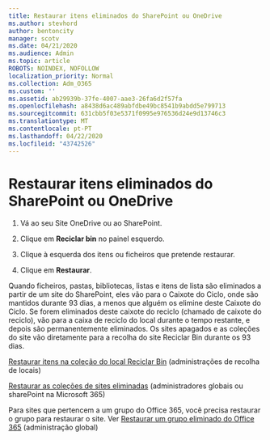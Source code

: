 ```yaml
---
title: Restaurar itens eliminados do SharePoint ou OneDrive
ms.author: stevhord
author: bentoncity
manager: scotv
ms.date: 04/21/2020
ms.audience: Admin
ms.topic: article
ROBOTS: NOINDEX, NOFOLLOW
localization_priority: Normal
ms.collection: Adm_O365
ms.custom: ''
ms.assetid: ab29939b-37fe-4007-aae3-26fa6d2f57fa
ms.openlocfilehash: a8438d6ac489abfdbe49bc8541b9abdd5e799713
ms.sourcegitcommit: 631cbb5f03e5371f0995e976536d24e9d13746c3
ms.translationtype: MT
ms.contentlocale: pt-PT
ms.lasthandoff: 04/22/2020
ms.locfileid: "43742526"
---
```

# <a name="restore-deleted-items-from-sharepoint-or-onedrive"></a>Restaurar itens eliminados do SharePoint ou OneDrive

1. Vá ao seu Site OneDrive ou ao SharePoint.
    
2. Clique em **Reciclar bin** no painel esquerdo. 
    
3. Clique à esquerda dos itens ou ficheiros que pretende restaurar.
    
4. Clique em **Restaurar**. 
    
Quando ficheiros, pastas, bibliotecas, listas e itens de lista são eliminados a partir de um site do SharePoint, eles vão para o Caixote do Ciclo, onde são mantidos durante 93 dias, a menos que alguém os elimine deste Caixote do Ciclo. Se forem eliminados deste caixote do reciclo (chamado de caixote do reciclo), vão para a caixa de reciclo do local durante o tempo restante, e depois são permanentemente eliminados. Os sites apagados e as coleções do site vão diretamente para a recolha do site Reciclar Bin durante os 93 dias.
  
[Restaurar itens na coleção do local Reciclar Bin](https://go.microsoft.com/fwlink/?linkid=867800) (administrações de recolha de locais) 
  
[Restaurar as coleções de sites eliminadas](https://go.microsoft.com/fwlink/?linkid=867660) (administradores globais ou sharePoint na Microsoft 365) 
  
Para sites que pertencem a um grupo do Office 365, você precisa restaurar o grupo para restaurar o site. Ver [Restaurar um grupo eliminado do Office 365](https://go.microsoft.com/fwlink/?linkid=867802) (administração global) 
  

